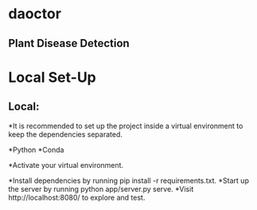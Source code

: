 # daoctor
 Plant Disease Detection
------------------------
 
# Local Set-Up

## Local:
*It is recommended to set up the project inside a virtual environment to keep the dependencies separated.

  *Python
  *Conda

*Activate your virtual environment.


*Install dependencies by running pip install -r requirements.txt.
*Start up the server by running python app/server.py serve.
*Visit http://localhost:8080/ to explore and test.

